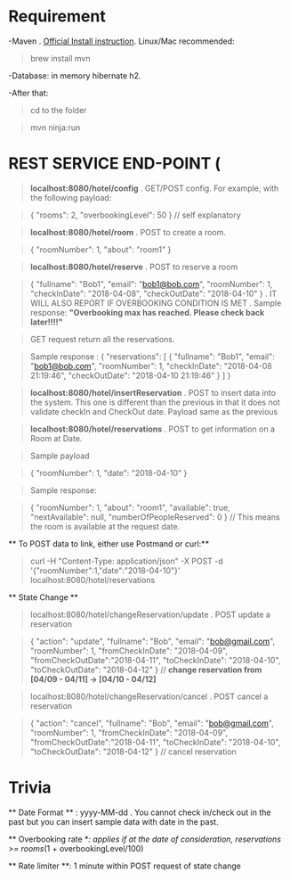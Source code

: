 Requirement
===========

-Maven . [Official Install instruction](https://maven.apache.org/install.html). Linux/Mac recommended:
> brew install mvn

-Database: in memory hibernate h2.

-After that:

> cd to the folder

> mvn ninja:run

REST SERVICE END-POINT (
======================

> **localhost:8080/hotel/config** . GET/POST config. For example, with the following payload:

> {
	"rooms": 2,
	"overbookingLevel": 50
} // self explanatory

> **localhost:8080/hotel/room** . POST to create a room.

> {
	"roomNumber": 1,
	"about": "room1"
}

> **localhost:8080/hotel/reserve** . POST to reserve a room

> {
	"fullname": "Bob1",
	"email": "bob1@bob.com",
	"roomNumber": 1,
	"checkInDate": "2018-04-08",
	"checkOutDate": "2018-04-10"
} . IT WILL ALSO REPORT IF OVERBOOKING CONDITION IS MET . Sample response: **"Overbooking max has reached. Please check back later!!!!"**

> GET request return all the reservations.

> Sample response : {
    "reservations": [
        {
            "fullname": "Bob1",
            "email": "bob1@bob.com",
            "roomNumber": 1,
            "checkInDate": "2018-04-08 21:19:46",
            "checkOutDate": "2018-04-10 21:19:46"
        }
    ]
}

> **localhost:8080/hotel/insertReservation** . POST to insert data into the system. This one is different than the previous in that it does not validate checkIn and CheckOut date. Payload same as the previous



> **localhost:8080/hotel/reservations** . POST to get information on a Room at Date.

> Sample payload

> {
	"roomNumber": 1,
	"date": "2018-04-10"
}

> Sample response: 

> {
    "roomNumber": 1,
    "about": "room1",
    "available": true,
    "nextAvailable": null,
    "numberOfPeopleReserved": 0
} // This means the room is available at the request date.

** To POST data to link, either use Postmand or curl:**

> curl -H "Content-Type: application/json" -X POST -d '{"roomNumber":1,"date":"2018-04-10"}' localhost:8080/hotel/reservations

** State Change **

> localhost:8080/hotel/changeReservation/update . POST update a reservation

> {
	"action": "update",
	"fullname": "Bob",
    "email": "bob@gmail.com",
    "roomNumber": 1,
    "fromCheckInDate": "2018-04-09",
    "fromCheckOutDate":"2018-04-11",
    "toCheckInDate": "2018-04-10",
    "toCheckOutDate": "2018-04-12"
} // **change reservation from [04/09 - 04/11] -> [04/10 - 04/12]**



> localhost:8080/hotel/changeReservation/cancel . POST cancel a reservation

> {
	"action": "cancel",
	"fullname": "Bob",
    "email": "bob@gmail.com",
    "roomNumber": 1,
    "fromCheckInDate": "2018-04-09",
    "fromCheckOutDate":"2018-04-11",
    "toCheckInDate": "2018-04-10",
    "toCheckOutDate": "2018-04-12"
} // cancel reservation

Trivia
======

** Date Format ** : yyyy-MM-dd . You cannot check in/check out in the past but you can insert sample data with date in the past.

** Overbooking rate **: applies if at the date of consideration, reservations >= rooms*(1 + overbookingLevel/100)

** Rate limiter **: 1 minute within POST request of state change






